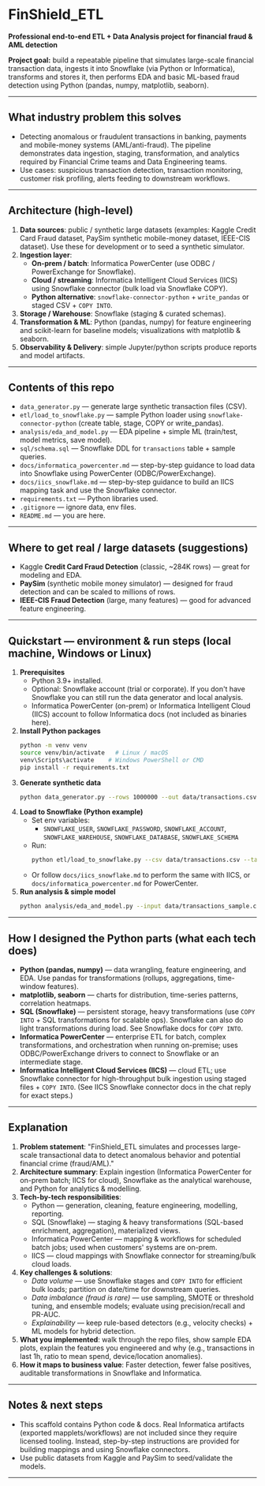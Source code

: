 # FinShield_ETL

**Professional end-to-end ETL + Data Analysis project for financial fraud & AML detection**

**Project goal:** build a repeatable pipeline that simulates large-scale financial transaction data, ingests it into Snowflake (via Python or Informatica), transforms and stores it, then performs EDA and basic ML-based fraud detection using Python (pandas, numpy, matplotlib, seaborn).

---

## What industry problem this solves
- Detecting anomalous or fraudulent transactions in banking, payments and mobile-money systems (AML/anti-fraud). The pipeline demonstrates data ingestion, staging, transformation, and analytics required by Financial Crime teams and Data Engineering teams.
- Use cases: suspicious transaction detection, transaction monitoring, customer risk profiling, alerts feeding to downstream workflows.

---

## Architecture (high-level)
1. **Data sources**: public / synthetic large datasets (examples: Kaggle Credit Card Fraud dataset, PaySim synthetic mobile-money dataset, IEEE-CIS dataset). Use these for development or to seed a synthetic simulator.  
2. **Ingestion layer**:
   - **On‑prem / batch**: Informatica PowerCenter (use ODBC / PowerExchange for Snowflake).  
   - **Cloud / streaming**: Informatica Intelligent Cloud Services (IICS) using Snowflake connector (bulk load via Snowflake COPY).  
   - **Python alternative**: `snowflake-connector-python` + `write_pandas` or staged CSV + `COPY INTO`.
3. **Storage / Warehouse**: Snowflake (staging & curated schemas).  
4. **Transformation & ML**: Python (pandas, numpy) for feature engineering and scikit-learn for baseline models; visualizations with matplotlib & seaborn.
5. **Observability & Delivery**: simple Jupyter/python scripts produce reports and model artifacts.

---

## Contents of this repo
- `data_generator.py` — generate large synthetic transaction files (CSV).
- `etl/load_to_snowflake.py` — sample Python loader using `snowflake-connector-python` (create table, stage, COPY or write_pandas).
- `analysis/eda_and_model.py` — EDA pipeline + simple ML (train/test, model metrics, save model).
- `sql/schema.sql` — Snowflake DDL for `transactions` table + sample queries.
- `docs/informatica_powercenter.md` — step-by-step guidance to load data into Snowflake using PowerCenter (ODBC/PowerExchange).
- `docs/iics_snowflake.md` — step-by-step guidance to build an IICS mapping task and use the Snowflake connector.
- `requirements.txt` — Python libraries used.
- `.gitignore` — ignore data, env files.
- `README.md` — you are here.

---

## Where to get real / large datasets (suggestions)
- Kaggle **Credit Card Fraud Detection** (classic, ~284K rows) — great for modeling and EDA.  
- **PaySim** (synthetic mobile money simulator) — designed for fraud detection and can be scaled to millions of rows.  
- **IEEE-CIS Fraud Detection** (large, many features) — good for advanced feature engineering.



---

## Quickstart — environment & run steps (local machine, Windows or Linux)
1. **Prerequisites**
   - Python 3.9+ installed.
   - Optional: Snowflake account (trial or corporate). If you don't have Snowflake you can still run the data generator and local analysis.
   - Informatica PowerCenter (on-prem) or Informatica Intelligent Cloud (IICS) account to follow Informatica docs (not included as binaries here).
2. **Install Python packages**
   ```bash
   python -m venv venv
   source venv/bin/activate   # Linux / macOS
   venv\Scripts\activate    # Windows PowerShell or CMD
   pip install -r requirements.txt
   ```
3. **Generate synthetic data**
   ```bash
   python data_generator.py --rows 1000000 --out data/transactions.csv
   ```
4. **Load to Snowflake (Python example)**
   - Set env variables:
     - `SNOWFLAKE_USER`, `SNOWFLAKE_PASSWORD`, `SNOWFLAKE_ACCOUNT`, `SNOWFLAKE_WAREHOUSE`, `SNOWFLAKE_DATABASE`, `SNOWFLAKE_SCHEMA`
   - Run:
     ```bash
     python etl/load_to_snowflake.py --csv data/transactions.csv --table transactions
     ```
   - Or follow `docs/iics_snowflake.md` to perform the same with IICS, or `docs/informatica_powercenter.md` for PowerCenter.
5. **Run analysis & simple model**
   ```bash
   python analysis/eda_and_model.py --input data/transactions_sample.csv --out reports/
   ```

---

## How I designed the Python parts (what each tech does)
- **Python (pandas, numpy)** — data wrangling, feature engineering, and EDA. Use pandas for transformations (rollups, aggregations, time-window features).
- **matplotlib, seaborn** — charts for distribution, time-series patterns, correlation heatmaps.
- **SQL (Snowflake)** — persistent storage, heavy transformations (use `COPY INTO` + SQL transformations for scalable ops). Snowflake can also do light transformations during load. See Snowflake docs for `COPY INTO`.  
- **Informatica PowerCenter** — enterprise ETL for batch, complex transformations, and orchestration when running on-premise; uses ODBC/PowerExchange drivers to connect to Snowflake or an intermediate stage.  
- **Informatica Intelligent Cloud Services (IICS)** — cloud ETL; use Snowflake connector for high-throughput bulk ingestion using staged files + `COPY INTO`. (See IICS Snowflake connector docs in the chat reply for exact steps.)

---

## Explanation
1. **Problem statement**: "FinShield_ETL simulates and processes large-scale transactional data to detect anomalous behavior and potential financial crime (fraud/AML)."
2. **Architecture summary**: Explain ingestion (Informatica PowerCenter for on-prem batch; IICS for cloud), Snowflake as the analytical warehouse, and Python for analytics & modelling.
3. **Tech-by-tech responsibilities**:
   - Python — generation, cleaning, feature engineering, modelling, reporting.
   - SQL (Snowflake) — staging & heavy transformations (SQL-based enrichment, aggregation), materialized views.
   - Informatica PowerCenter — mapping & workflows for scheduled batch jobs; used when customers' systems are on-prem.
   - IICS — cloud mappings with Snowflake connector for streaming/bulk cloud loads.
4. **Key challenges & solutions**:
   - *Data volume* — use Snowflake stages and `COPY INTO` for efficient bulk loads; partition on date/time for downstream queries.
   - *Data imbalance (fraud is rare)* — use sampling, SMOTE or threshold tuning, and ensemble models; evaluate using precision/recall and PR-AUC.
   - *Explainability* — keep rule-based detectors (e.g., velocity checks) + ML models for hybrid detection.
5. **What you implemented**: walk through the repo files, show sample EDA plots, explain the features you engineered and why (e.g., transactions in last 1h, ratio to mean spend, device/location anomalies).
6. **How it maps to business value**: Faster detection, fewer false positives, auditable transformations in Snowflake and Informatica.


---

## Notes & next steps
- This scaffold contains Python code & docs. Real Informatica artifacts (exported mapplets/workflows) are not included since they require licensed tooling. Instead, step-by-step instructions are provided for building mappings and using Snowflake connectors.
- Use public datasets from Kaggle and PaySim to seed/validate the models.

---

